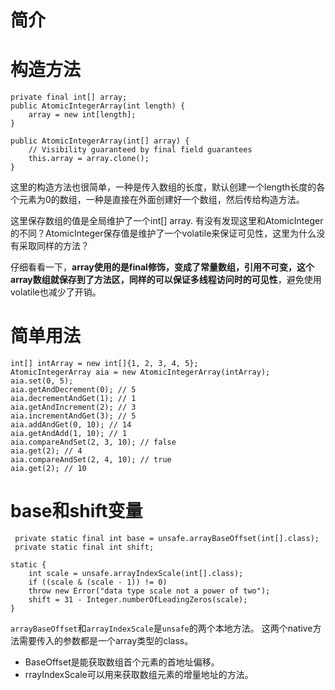 # 简介


# 构造方法
```
private final int[] array;
public AtomicIntegerArray(int length) {
	array = new int[length];
}

public AtomicIntegerArray(int[] array) {
    // Visibility guaranteed by final field guarantees
    this.array = array.clone();
}
```

这里的构造方法也很简单，一种是传入数组的长度，默认创建一个length长度的各个元素为0的数组，一种是直接在外面创建好一个数组，然后传给构造方法。

这里保存数组的值是全局维护了一个int[] array. 有没有发现这里和AtomicInteger的不同？AtomicInteger保存值是维护了一个volatile来保证可见性，这里为什么没有采取同样的方法？

仔细看看一下，**array使用的是final修饰，变成了常量数组，引用不可变，这个array数组就保存到了方法区，同样的可以保证多线程访问时的可见性**，避免使用volatile也减少了开销。



# 简单用法
```
int[] intArray = new int[]{1, 2, 3, 4, 5};
AtomicIntegerArray aia = new AtomicIntegerArray(intArray);
aia.set(0, 5);
aia.getAndDecrement(0); // 5
aia.decrementAndGet(1); // 1
aia.getAndIncrement(2); // 3
aia.incrementAndGet(3); // 5
aia.addAndGet(0, 10); // 14
aia.getAndAdd(1, 10); // 1
aia.compareAndSet(2, 3, 10); // false
aia.get(2); // 4
aia.compareAndSet(2, 4, 10); // true
aia.get(2); // 10
```

# base和shift变量
```
 private static final int base = unsafe.arrayBaseOffset(int[].class);
 private static final int shift;

static {
    int scale = unsafe.arrayIndexScale(int[].class);
    if ((scale & (scale - 1)) != 0)
    throw new Error("data type scale not a power of two");
    shift = 31 - Integer.numberOfLeadingZeros(scale);
}
```
`arrayBaseOffset`和`arrayIndexScale`是`unsafe`的两个本地方法。
这两个native方法需要传入的参数都是一个array类型的class。
- BaseOffset是能获取数组首个元素的首地址偏移。
- rrayIndexScale可以用来获取数组元素的增量地址的方法。